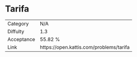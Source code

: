 # Tarifa

<table>
    <tr>
        <td>Category</td>
        <td>N/A</td>
    </tr>
    <tr>
        <td>Diffulty</td>
        <td>1.3</td>
    </tr>
    <tr>
        <td>Acceptance</td>
        <td>55.82 %</td>
    </tr>
    <tr>
        <td>Link</td>
        <td>https://open.kattis.com/problems/tarifa</td>
    </tr>
</table>
